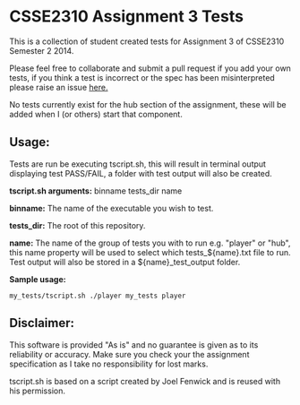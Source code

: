 CSSE2310 Assignment 3 Tests
===================

This is a collection of student created tests for Assignment 3 of CSSE2310 Semester 2 2014.

Please feel free to collaborate and submit a pull request if you add your own tests, if you think a test is incorrect or the spec has been misinterpreted please raise an issue [here.](https://github.com/timdrew/csse2310_ass3_tests/issues)

No tests currently exist for the hub section of the assignment, these will be added when I (or others) start that component.

Usage:
-----------

Tests are run be executing tscript.sh, this will result in terminal output displaying test PASS/FAIL, a folder with test output will also be created.

__tscript.sh arguments:__ binname tests_dir name

__binname:__ The name of the executable you wish to test.

__tests_dir:__ The root of this repository.

__name:__ The name of the group of tests you with to run e.g. "player" or "hub", this name property will be used to select which tests_${name}.txt file to run. Test output will also be stored in a ${name}_test_output folder.

__Sample usage:__

    my_tests/tscript.sh ./player my_tests player

Disclaimer:
-------------

This software is provided "As is" and no guarantee is given as to its reliability or accuracy. Make sure you check your the assignment specification as I take no responsibility for lost marks.

tscript.sh is based on a script created by Joel Fenwick and is reused with his permission.